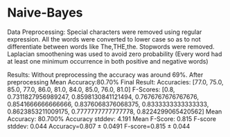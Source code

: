 # Naive-Bayes
Data Preprocessing:
Special characters were removed using regular expression.
All the words were converted to lower case so as to not differentiate between words like The,THE,the.
Stopwords were removed.
Laplacian smoothening was used to avoid zero probability (Every word had at least one minimum occurrence in both positive and negative words)

Results:
Without preprocessing the accuracy was around 69%.
After preprocessing Mean Accuracy:80.70%
Final Result: Accuracies: [77.0, 75.0, 85.0, 77.0, 86.0, 81.0, 84.0, 85.0, 76.0, 81.0]
F-Scores: [0.8, 0.7311827956989247, 0.8598130841121494, 0.7676767676767676, 0.8541666666666666, 0.8376068376068375, 0.8333333333333333, 0.8623853211009175, 0.7777777777777778, 0.8224299065420562]
Mean Accuracy: 80.700% Accuracy stddev: 4.191 Mean F-Score: 0.815 F-score stddev: 0.044
Accuracy=0.807 ± 0.0491
F-score=0.815 ± 0.044
